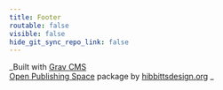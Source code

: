 ```yaml
---
title: Footer
routable: false
visible: false
hide_git_sync_repo_link: false
---
```


_Built with [Grav CMS](http://getgrav.org)  
[Open Publishing Space](http://learn.hibbittsdesign.org/openpublishingspace) package by [hibbittsdesign.org](http://hibbittsdesign.org)  _
